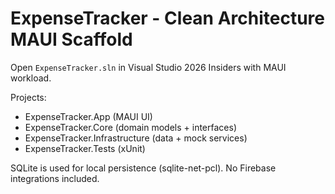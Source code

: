 # ExpenseTracker - Clean Architecture MAUI Scaffold

Open `ExpenseTracker.sln` in Visual Studio 2026 Insiders with MAUI workload.

Projects:
- ExpenseTracker.App (MAUI UI)
- ExpenseTracker.Core (domain models + interfaces)
- ExpenseTracker.Infrastructure (data + mock services)
- ExpenseTracker.Tests (xUnit)

SQLite is used for local persistence (sqlite-net-pcl). No Firebase integrations included.
